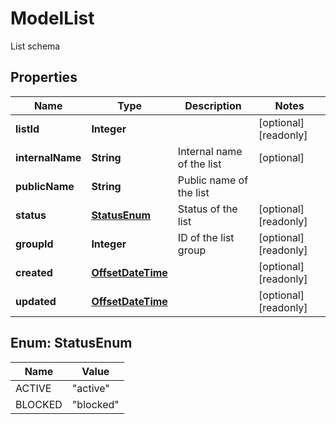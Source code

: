 

# ModelList

List schema

## Properties

| Name | Type | Description | Notes |
|------------ | ------------- | ------------- | -------------|
|**listId** | **Integer** |  |  [optional] [readonly] |
|**internalName** | **String** | Internal name of the list |  [optional] |
|**publicName** | **String** | Public name of the list |  |
|**status** | [**StatusEnum**](#StatusEnum) | Status of the list |  [optional] [readonly] |
|**groupId** | **Integer** | ID of the list group |  [optional] [readonly] |
|**created** | [**OffsetDateTime**](OffsetDateTime.md) |  |  [optional] [readonly] |
|**updated** | [**OffsetDateTime**](OffsetDateTime.md) |  |  [optional] [readonly] |



## Enum: StatusEnum

| Name | Value |
|---- | -----|
| ACTIVE | &quot;active&quot; |
| BLOCKED | &quot;blocked&quot; |



